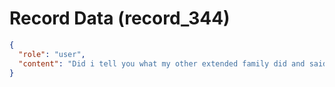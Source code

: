 # Record Data (record_344)

```json
{
  "role": "user",
  "content": "Did i tell you what my other extended family did and said?"
}
```
